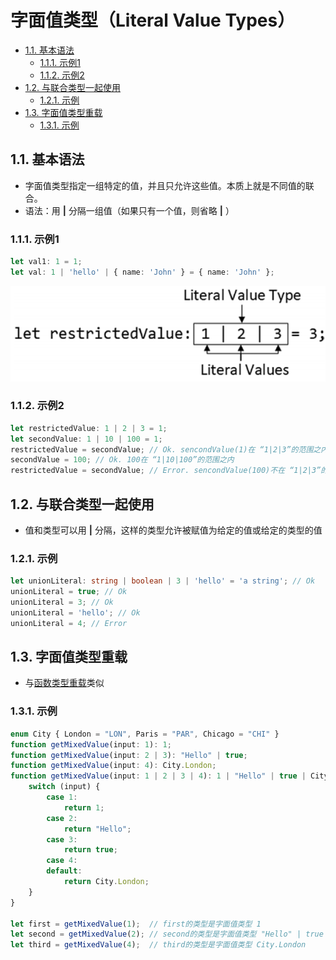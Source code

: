 # 字面值类型（Literal Value Types）

- [1.1. 基本语法](#11-基本语法)
  - [1.1.1. 示例1](#111-示例1)
  - [1.1.2. 示例2](#112-示例2)
- [1.2. 与联合类型一起使用](#12-与联合类型一起使用)
  - [1.2.1. 示例](#121-示例)
- [1.3. 字面值类型重载](#13-字面值类型重载)
  - [1.3.1. 示例](#131-示例)

## 1.1. 基本语法
-  字面值类型指定一组特定的值，并且只允许这些值。本质上就是不同值的联合。
-  语法：用 **|** 分隔一组值（如果只有一个值，则省略 **|** ）
### 1.1.1. 示例1
```typescript
let val1: 1 = 1;
let val: 1 | 'hello' | { name: 'John' } = { name: 'John' };
``` 
![literal_value_types](assets/literal_value_types.png)

### 1.1.2. 示例2
```typescript
let restrictedValue: 1 | 2 | 3 = 1;
let secondValue: 1 | 10 | 100 = 1;
restrictedValue = secondValue; // Ok. sencondValue(1)在 “1|2|3”的范围之内
secondValue = 100; // Ok. 100在 “1|10|100”的范围之内
restrictedValue = secondValue; // Error. sencondValue(100)不在 “1|2|3”的范围之内
```

## 1.2. 与联合类型一起使用
- 值和类型可以用 **|** 分隔，这样的类型允许被赋值为给定的值或给定的类型的值
### 1.2.1. 示例
```typescript
let unionLiteral: string | boolean | 3 | 'hello' = 'a string'; // Ok
unionLiteral = true; // Ok
unionLiteral = 3; // Ok
unionLiteral = 'hello'; // Ok
unionLiteral = 4; // Error
``` 

## 1.3. 字面值类型重载
- 与[函数类型重载](../04.TypeScript—函数（Functions）/04.函数返回值.md#14-重载函数类型)类似
### 1.3.1. 示例
```typescript
enum City { London = "LON", Paris = "PAR", Chicago = "CHI" }
function getMixedValue(input: 1): 1;
function getMixedValue(input: 2 | 3): "Hello" | true;
function getMixedValue(input: 4): City.London;
function getMixedValue(input: 1 | 2 | 3 | 4): 1 | "Hello" | true | City.London {
    switch (input) {
        case 1:
            return 1;
        case 2:
            return "Hello";
        case 3:
            return true;
        case 4:
        default:
            return City.London;
    }
}

let first = getMixedValue(1);  // first的类型是字面值类型 1
let second = getMixedValue(2); // second的类型是字面值类型 "Hello" | true
let third = getMixedValue(4);  // third的类型是字面值类型 City.London
```
